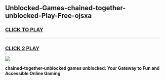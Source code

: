 
## Unblocked-Games-chained-together-unblocked-Play-Free-ojsxa
<h3>
<a href="https://premium76.site?title=chained-together-unblocked&ref=18A1">CLICK TO PLAY</a></h3>
<hr>

<h3>
<a href="https://premium76.site?title=chained-together-unblocked&ref=18A1">CLICK 2 PLAY</a>
  
</h3>

<a href="https://premium76.site?title=chained-together-unblocked&ref=18A1"><img src="https://clearcache.store/games.png"></a>


**chained-together-unblocked games unblocked: Your Gateway to Fun and Accessible Online Gaming**
